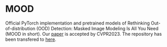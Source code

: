 # MOOD

Official PyTorch implementation and pretrained models of Rethinking Out-of-distribution (OOD) Detection: Masked Image Modeling Is All You Need (MOOD in short). Our [paper](https://arxiv.org/abs/2302.02615) is accepted by CVPR2023. The repository has been transfered to [here](https://github.com/dvlab-research/MOOD).
